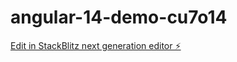 # angular-14-demo-cu7o14

[Edit in StackBlitz next generation editor ⚡️](https://stackblitz.com/~/github.com/kai1992cool/angular-14-demo-cu7o14)
